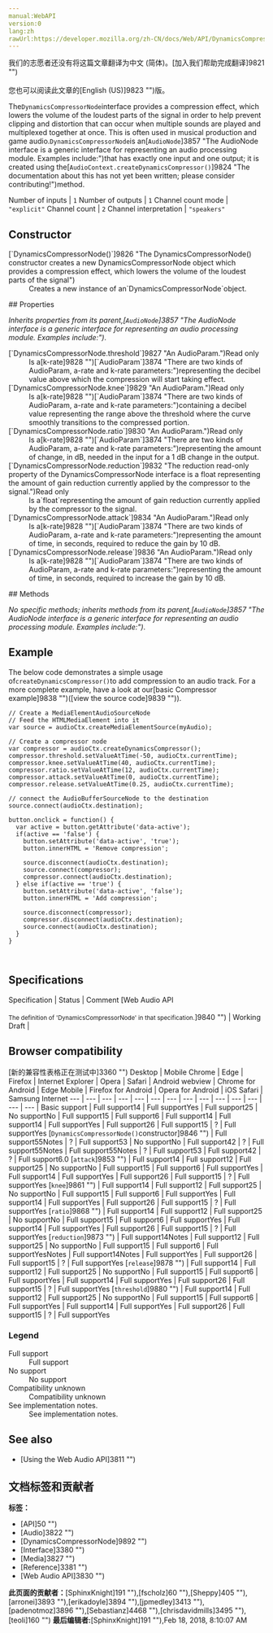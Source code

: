 ```yaml
---
manual:WebAPI
version:0
lang:zh
rawUrl:https://developer.mozilla.org/zh-CN/docs/Web/API/DynamicsCompressorNode
---
```




<bdi>我们的志愿者还没有将这篇文章翻译为<bdi>中文 (简体)</bdi>。[加入我们帮助完成翻译]9821 "")<br></br>您也可以阅读此文章的[English (US)]9823 "")版。</bdi>






The`DynamicsCompressorNode`interface provides a compression effect, which lowers the volume of the loudest parts of the signal in order to help prevent clipping and distortion that can occur when multiple sounds are played and multiplexed together at once. This is often used in musical production and game audio.`DynamicsCompressorNode`is an[`AudioNode`]3857 "The AudioNode interface is a generic interface for representing an audio processing module. Examples include:")that has exactly one input and one output; it is created using the[`AudioContext.createDynamicsCompressor()`]9824 "The documentation about this has not yet been written; please consider contributing!")method.


Number of inputs | `1` 
Number of outputs | `1` 
Channel count mode | `"explicit"` 
Channel count | `2` 
Channel interpretation | `"speakers"` 


## Constructor<a name="Constructor"></a>
<dl><dt>[`DynamicsCompressorNode()`]9826 "The DynamicsCompressorNode() constructor creates a new DynamicsCompressorNode object which provides a compression effect, which lowers the volume of the loudest parts of the signal")</dt><dd>Creates a new instance of an`DynamicsCompressorNode`object.</dd></dl>
## Properties<a name="Properties"></a>


<em>Inherits properties from its parent,</em><em>[`AudioNode`]3857 "The AudioNode interface is a generic interface for representing an audio processing module. Examples include:")</em>.

<dl><dt>[`DynamicsCompressorNode.threshold`]9827 "An AudioParam.")Read only</dt><dd>Is a[k-rate]9828 "")[`AudioParam`]3874 "There are two kinds of AudioParam, a-rate and k-rate parameters:")representing the decibel value above which the compression will start taking effect.</dd><dt>[`DynamicsCompressorNode.knee`]9829 "An AudioParam.")Read only</dt><dd>Is a[k-rate]9828 "")[`AudioParam`]3874 "There are two kinds of AudioParam, a-rate and k-rate parameters:")containing a decibel value representing the range above the threshold where the curve smoothly transitions to the compressed portion.</dd><dt>[`DynamicsCompressorNode.ratio`]9830 "An AudioParam.")Read only</dt><dd>Is a[k-rate]9828 "")[`AudioParam`]3874 "There are two kinds of AudioParam, a-rate and k-rate parameters:")representing the amount of change, in dB, needed in the input for a 1 dB change in the output.</dd><dt>[`DynamicsCompressorNode.reduction`]9832 "The reduction read-only property of the DynamicsCompressorNode interface is a float representing the amount of gain reduction currently applied by the compressor to the signal.")Read only</dt><dd>Is a`float`representing the amount of gain reduction currently applied by the compressor to the signal.</dd><dt>[`DynamicsCompressorNode.attack`]9834 "An AudioParam.")Read only</dt><dd>Is a[k-rate]9828 "")[`AudioParam`]3874 "There are two kinds of AudioParam, a-rate and k-rate parameters:")representing the amount of time, in seconds, required to reduce the gain by 10 dB.</dd><dt>[`DynamicsCompressorNode.release`]9836 "An AudioParam.")Read only</dt><dd>Is a[k-rate]9828 "")[`AudioParam`]3874 "There are two kinds of AudioParam, a-rate and k-rate parameters:")representing the amount of time, in seconds, required to increase the gain by 10 dB.</dd></dl>
## Methods<a name="Methods"></a>


<em>No specific methods; inherits methods from its parent,</em><em>[`AudioNode`]3857 "The AudioNode interface is a generic interface for representing an audio processing module. Examples include:")</em>.


## Example<a name="Example"></a>


The below code demonstrates a simple usage of`createDynamicsCompressor()`to add compression to an audio track. For a more complete example, have a look at our[basic Compressor example]9838 "")([view the source code]9839 "")).


```
// Create a MediaElementAudioSourceNode
// Feed the HTMLMediaElement into it
var source = audioCtx.createMediaElementSource(myAudio);

// Create a compressor node
var compressor = audioCtx.createDynamicsCompressor();
compressor.threshold.setValueAtTime(-50, audioCtx.currentTime);
compressor.knee.setValueAtTime(40, audioCtx.currentTime);
compressor.ratio.setValueAtTime(12, audioCtx.currentTime);
compressor.attack.setValueAtTime(0, audioCtx.currentTime);
compressor.release.setValueAtTime(0.25, audioCtx.currentTime);

// connect the AudioBufferSourceNode to the destination
source.connect(audioCtx.destination);

button.onclick = function() {
  var active = button.getAttribute('data-active');
  if(active == 'false') {
    button.setAttribute('data-active', 'true');
    button.innerHTML = 'Remove compression';

    source.disconnect(audioCtx.destination);
    source.connect(compressor);
    compressor.connect(audioCtx.destination);
  } else if(active == 'true') {
    button.setAttribute('data-active', 'false');
    button.innerHTML = 'Add compression';

    source.disconnect(compressor);
    compressor.disconnect(audioCtx.destination);
    source.connect(audioCtx.destination);
  }
} 
 
 

```

## Specifications<a name="Specifications"></a>
Specification | Status | Comment 
[Web Audio API<br></br><small>The definition of &#39;DynamicsCompressorNode&#39; in that specification.</small>]9840 "") | Working Draft |  


## Browser compatibility<a name="Browser_compatibility"></a>
[新的兼容性表格正在测试中<i></i>]3360 "")
<abbr>Desktop<i></i></abbr> | <abbr>Mobile<i></i></abbr> 
<abbr>Chrome<i></i></abbr> | <abbr>Edge<i></i></abbr> | <abbr>Firefox<i></i></abbr> | <abbr>Internet Explorer<i></i></abbr> | <abbr>Opera<i></i></abbr> | <abbr>Safari<i></i></abbr> | <abbr>Android webview<i></i></abbr> | <abbr>Chrome for Android<i></i></abbr> | <abbr>Edge Mobile<i></i></abbr> | <abbr>Firefox for Android<i></i></abbr> | <abbr>Opera for Android<i></i></abbr> | <abbr>iOS Safari<i></i></abbr> | <abbr>Samsung Internet<i></i></abbr> 
 ---  |  ---  |  ---  |  ---  |  ---  |  ---  |  ---  |  ---  |  ---  |  ---  |  ---  |  ---  |  ---  |  ---  | 
Basic support | <abbr>Full support</abbr>14 | <abbr>Full support</abbr>Yes | <abbr>Full support</abbr>25 | <abbr>No support</abbr>No | <abbr>Full support</abbr>15 | <abbr>Full support</abbr>6 | <abbr>Full support</abbr>14 | <abbr>Full support</abbr>14 | <abbr>Full support</abbr>Yes | <abbr>Full support</abbr>26 | <abbr>Full support</abbr>15 | <abbr>?</abbr> | <abbr>Full support</abbr>Yes 
[`DynamicsCompressorNode()`constructor]9846 "") | <abbr>Full support</abbr>55<abbr>Notes<i></i></abbr> | <abbr>?</abbr> | <abbr>Full support</abbr>53 | <abbr>No support</abbr>No | <abbr>Full support</abbr>42 | <abbr>?</abbr> | <abbr>Full support</abbr>55<abbr>Notes<i></i></abbr> | <abbr>Full support</abbr>55<abbr>Notes<i></i></abbr> | <abbr>?</abbr> | <abbr>Full support</abbr>53 | <abbr>Full support</abbr>42 | <abbr>?</abbr> | <abbr>Full support</abbr>6.0 
[`attack`]9853 "") | <abbr>Full support</abbr>14 | <abbr>Full support</abbr>12 | <abbr>Full support</abbr>25 | <abbr>No support</abbr>No | <abbr>Full support</abbr>15 | <abbr>Full support</abbr>6 | <abbr>Full support</abbr>Yes | <abbr>Full support</abbr>14 | <abbr>Full support</abbr>Yes | <abbr>Full support</abbr>26 | <abbr>Full support</abbr>15 | <abbr>?</abbr> | <abbr>Full support</abbr>Yes 
[`knee`]9861 "") | <abbr>Full support</abbr>14 | <abbr>Full support</abbr>12 | <abbr>Full support</abbr>25 | <abbr>No support</abbr>No | <abbr>Full support</abbr>15 | <abbr>Full support</abbr>6 | <abbr>Full support</abbr>Yes | <abbr>Full support</abbr>14 | <abbr>Full support</abbr>Yes | <abbr>Full support</abbr>26 | <abbr>Full support</abbr>15 | <abbr>?</abbr> | <abbr>Full support</abbr>Yes 
[`ratio`]9868 "") | <abbr>Full support</abbr>14 | <abbr>Full support</abbr>12 | <abbr>Full support</abbr>25 | <abbr>No support</abbr>No | <abbr>Full support</abbr>15 | <abbr>Full support</abbr>6 | <abbr>Full support</abbr>Yes | <abbr>Full support</abbr>14 | <abbr>Full support</abbr>Yes | <abbr>Full support</abbr>26 | <abbr>Full support</abbr>15 | <abbr>?</abbr> | <abbr>Full support</abbr>Yes 
[`reduction`]9873 "") | <abbr>Full support</abbr>14<abbr>Notes<i></i></abbr> | <abbr>Full support</abbr>12 | <abbr>Full support</abbr>25 | <abbr>No support</abbr>No | <abbr>Full support</abbr>15 | <abbr>Full support</abbr>6 | <abbr>Full support</abbr>Yes<abbr>Notes<i></i></abbr> | <abbr>Full support</abbr>14<abbr>Notes<i></i></abbr> | <abbr>Full support</abbr>Yes | <abbr>Full support</abbr>26 | <abbr>Full support</abbr>15 | <abbr>?</abbr> | <abbr>Full support</abbr>Yes 
[`release`]9878 "") | <abbr>Full support</abbr>14 | <abbr>Full support</abbr>12 | <abbr>Full support</abbr>25 | <abbr>No support</abbr>No | <abbr>Full support</abbr>15 | <abbr>Full support</abbr>6 | <abbr>Full support</abbr>Yes | <abbr>Full support</abbr>14 | <abbr>Full support</abbr>Yes | <abbr>Full support</abbr>26 | <abbr>Full support</abbr>15 | <abbr>?</abbr> | <abbr>Full support</abbr>Yes 
[`threshold`]9880 "") | <abbr>Full support</abbr>14 | <abbr>Full support</abbr>12 | <abbr>Full support</abbr>25 | <abbr>No support</abbr>No | <abbr>Full support</abbr>15 | <abbr>Full support</abbr>6 | <abbr>Full support</abbr>Yes | <abbr>Full support</abbr>14 | <abbr>Full support</abbr>Yes | <abbr>Full support</abbr>26 | <abbr>Full support</abbr>15 | <abbr>?</abbr> | <abbr>Full support</abbr>Yes 


### Legend<a name="Legend"></a>
<dl><dt><abbr>Full support</abbr></dt><dd>Full support</dd><dt><abbr>No support</abbr></dt><dd>No support</dd><dt><abbr>Compatibility unknown</abbr></dt><dd>Compatibility unknown</dd><dt><abbr>See implementation notes.<i></i></abbr></dt><dd>See implementation notes.</dd></dl>


## See also<a name="See_also"></a>

* [Using the Web Audio API]3811 "")



## 文档标签和贡献者
**标签：**
* [API]50 "")
* [Audio]3822 "")
* [DynamicsCompressorNode]9892 "")
* [Interface]3380 "")
* [Media]3827 "")
* [Reference]3381 "")
* [Web Audio API]3830 "")

**此页面的贡献者：**[SphinxKnight]191 ""),[fscholz]60 ""),[Sheppy]405 ""),[arronei]3893 ""),[erikadoyle]3894 ""),[jpmedley]3413 ""),[padenotmoz]3896 ""),[Sebastianz]4468 ""),[chrisdavidmills]3495 ""),[teoli]160 "")
**最后编辑者:**[SphinxKnight]191 ""),<time>Feb 18, 2018, 8:10:07 AM</time>


